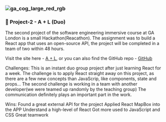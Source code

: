 ### ![ga_cog_large_red_rgb](https://cloud.githubusercontent.com/assets/40461/8183776/469f976e-1432-11e5-8199-6ac91363302b.png)


### 🚩 Project-2 - A + L (Duo) ###
The second project of the software engineering immersive course at GA London is a small Hackathon(Reacathon). The assignment was to build a React app that uses an open-source API, the project will be completed in a team of two within 48 hours.

Visit the site here - [A + L](https://aichi-chang.github.io/Project-2/), or you can also find the GitHub repo - [GitHub](https://github.com/Aichi-Chang/Project-2)

Challenges:
This is an instant duo group project after just learning React for a week. The challenge is to apply React straight away on this project, as there are a few new concepts than JavaScrip, like components, state and props… The second challenge is working in a team with another developer(we were teamed up randomly by the teaching group) The communication definitely plays an important part in the work.

Wins:
Found a great external API for the project
Applied React MapBox into the APP
Understand a high-level of React
Got more used to JavaScript and CSS
Great teamwork
